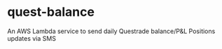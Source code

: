 # quest-balance
An AWS Lambda service to send daily Questrade balance/P&amp;L Positions updates via SMS
